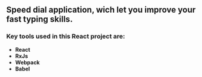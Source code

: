 ## Speed dial application, wich let you improve your fast typing skills.
### Key tools used in this React project are:
* **React**
* **RxJs**
* **Webpack**
* **Babel**
